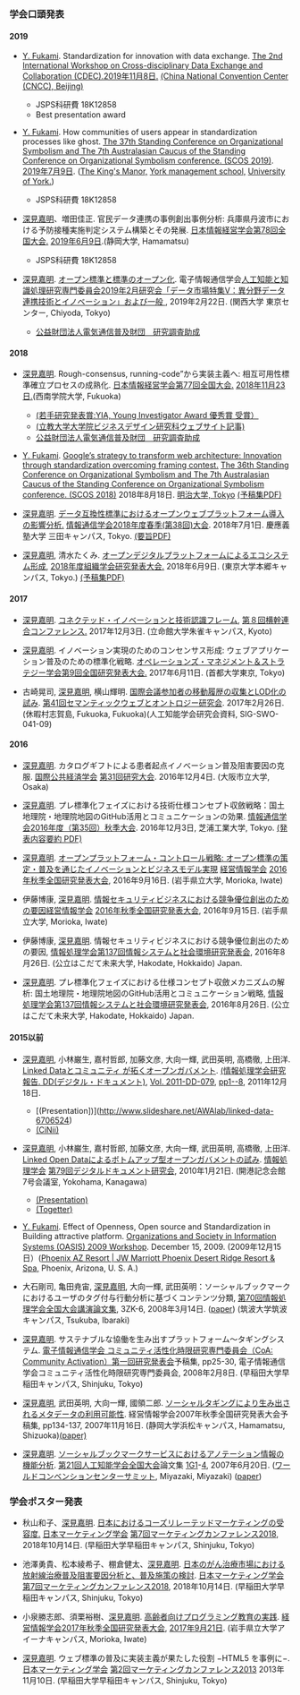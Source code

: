 ### 学会口頭発表
#### 2019
- <u>Y. Fukami</u>. Standardization for innovation with data exchange. [The 2nd International Workshop on Cross-disciplinary Data Exchange and Collaboration (CDEC).](http://www.panda.sys.t.u-tokyo.ac.jp/CDEC/2019/)[2019年11月8日.](http://www.panda.sys.t.u-tokyo.ac.jp/CDEC/2019/schedule.html) [(China National Convention Center \(CNCC\), Beijing)](http://icdm2019.bigke.org/)
  - JSPS科研費 18K12858
  - Best presentation award

- <u>Y. Fukami</u>. How communities of users appear in standardization processes like ghost. [The 37th Standing Conference on Organizational Symbolism and The 7th Australasian Caucus of the Standing Conference on Organizational Symbolism conference. (SCOS 2019)](https://www.york.ac.uk/management/events/2019/scos-conference-2019-york/). [2019年7月9日](https://www.york.ac.uk/media/tyms/documents/events/archive2018-19/Draft%20timetable%20for%20circulationv3.pdf). ([The King's Manor,](https://www.york.ac.uk/about/campus/landmarks/kings-manor/) [York management school,](https://www.york.ac.uk/management/) [University of York.](https://www.york.ac.uk/))
  - JSPS科研費 18K12858

- <u>深見嘉明</u>、増田佳正. 官民データ連携の事例創出事例分析: 兵庫県丹波市における予防接種実施判定システム構築とその発展. [日本情報経営学会第78回全国大会.](https://conferenceservice.jp/www/jsim78/) [2019年6月9日](https://conferenceservice.jp/www/jsim78/doc/jsim78program_0609_ver7.pdf).(静岡大学, Hamamatsu)
  - JSPS科研費 18K12858

- <u>深見嘉明</u>. [オープン標準と標準のオープン化](https://www.ieice.org/ken/paper/20190222F19M/). 電子情報通信学会[人工知能と知識処理研究専門委員会](http://www.ieice.org/~ai/jpn/index.php/top)[2019年2月研究会](http://www.ieice.org/~ai/jpn/index.php/20190222)[「データ市場特集V：異分野データ連携技術とイノベーション」および一般 ](https://www.ieice.org/ken/program/index.php?mode=program&tgs_regid=8f79d1c964d6e3e620a4d3e8f26ce4f4c32cb02154d195766de5b8091e357eaf), 2019年2月22日. (関西大学 東京センター, Chiyoda, Tokyo)
  - [公益財団法人電気通信普及財団　研究調査助成](https://www.taf.or.jp/grant-a/)

#### 2018
- <u>深見嘉明</u>. Rough-consensus, running-code”から実装主義へ: 相互可用性標準確立プロセスの成熟化. [日本情報経営学会第77回全国大会.](http://www.jsim.gr.jp/conferences/jsim77/) [2018年11月23日.](http://www.jsim.gr.jp/conferences/jsim77/doc/jsim77program_1123_final5.pdf)(西南学院大学, Fukuoka)
  - [(若手研究発表賞:YIA, Young Investigator Award 優秀賞 受賞）](https://conferenceservice.jp/www/jsim77/doc/yiajia_jsim77result.pdf)
  - [(立教大学大学院ビジネスデザイン研究科ウェブサイト記事)](https://business-school.rikkyo.ac.jp/news/2018/fqvjit0000000i6f.html)
  - [公益財団法人電気通信普及財団　研究調査助成](https://www.taf.or.jp/grant-a/)

- <u>Y. Fukami</u>. [Google’s strategy to transform web architecture: Innovation through standardization overcoming framing contest.](https://drive.google.com/file/d/1Oi6PVHFio_AB07K0I55eEYK54HgCyzRA/view?usp=sharing) [The 36th Standing Conference on Organizational Symbolism and The 7th Australasian Caucus of the Standing Conference on Organizational Symbolism conference. (SCOS 2018)](http://scos2018.org/)  2018年8月18日. [明治大学, Tokyo](https://www.meiji.ac.jp/) [(予稿集PDF)](https://drive.google.com/file/d/1Oi6PVHFio_AB07K0I55eEYK54HgCyzRA/view?usp=sharing)

- <u>深見嘉明</u>. [データ互換性標準におけるオープンウェブプラットフォーム導入の影響分析.](http://www.jsicr.jp/doc/taikai2018/spring/G-2.pdf) [情報通信学会](http://www.jsicr.jp/)[2018年度春季(第38回)大会](http://www.jsicr.jp/operation/taikai/38tai-spring-member.html). 2018年7月1日. 慶應義塾大学 三田キャンパス, Tokyo. [(要旨PDF)](http://www.jsicr.jp/doc/taikai2018/spring/G-2.pdf)

- <u>深見嘉明</u>, 清水たくみ. [オープンデジタルプラットフォームによるエコシステム形成](https://confit.atlas.jp/guide/event-img/aaos2018s/aaos2018s_K_20180609/proceedings), [2018年度組織学会研究発表大会.](https://confit.atlas.jp/guide/event/aaos2018s/top) 2018年6月9日. (東京大学本郷キャンパス, Tokyo.) [(予稿集PDF)](https://confit.atlas.jp/guide/event-img/aaos2018s/aaos2018s_K_20180609/proceedings)

#### 2017
- <u>深見嘉明</u>. [コネクテッド・イノベーションと技術認識フレーム](https://www.jstage.jst.go.jp/article/oukan/2017/0/2017_B-5-3/_article/-char/ja), [第８回横幹連合コンファレンス.](http://www.trafst.jp/conf2017/) 2017年12月3日. (立命館大学朱雀キャンパス, Kyoto)

- <u>深見嘉明</u>. イノベーション実現のためのコンセンサス形成: ウェブアプリケーション普及のための標準化戦略. [オペレーションズ・マネジメント＆ストラテジー学会](http://www.e-jomsa.jp/index.html)[第9回全国研究発表大会.](http://www.e-jomsa.jp/zenkoku17.html) 2017年6月11日. (首都大学東京, Tokyo)

- 古崎晃司, <u>深見嘉明</u>, 横山輝明. [国際会議参加者の移動履歴の収集とLOD化の試み](http://id.nii.ac.jp/1004/00008458/). [第41回](http://www.sigswo.org/papers/41program)[セマンティックウェブとオントロジー研究会](http://www.sigswo.org/). 2017年2月26日. (休暇村志賀島, Fukuoka, Fukuoka)(人工知能学会研究会資料, SIG-SWO-041-09)

#### 2016
- <u>深見嘉明</u>. カタログギフトによる患者起点イノベーション普及阻害要因の克服. [国際公共経済学会](http://ciriec.com/index.html) [第31回研究大会](http://ciriec.com/conference/winter/31_pgm_s/). 2016年12月4日. (大阪市立大学, Osaka)

- <u>深見嘉明</u>. プレ標準化フェイズにおける技術仕様コンセプト収斂戦略：国土地理院・地理院地図のGitHub活用とコミュニケーションの効果. [情報通信学会](http://www.jsicr.jp/)[2016年度（第35回）秋季大会](http://www.jsicr.jp/operation/taikai/35tai-fall-member.html). 2016年12月3日, 芝浦工業大学, Tokyo. [(発表内容要約 PDF)](http://www.jsicr.jp/doc/taikai2016/fall/B3.pdf)

- <u>深見嘉明</u>. [オープンプラットフォーム・コントロール戦略: オープン標準の策定・普及を通じたイノベーションとビジネスモデル実現](http://www.jasmin.jp/activity/zenkoku_taikai/2016_fall/program/C3-3.html) [経営情報学会](http://www.jasmin.jp/) [2016年秋季全国研究発表大会](http://www.jasmin.jp/activity/zenkoku_taikai/2016_fall/program/index.html), 2016年9月16日. (岩手県立大学, Morioka, Iwate)

- 伊藤博康, <u>深見嘉明</u>. [情報セキュリティビジネスにおける競争優位創出のための要因](http://www.jasmin.jp/activity/zenkoku_taikai/2016_fall/program/B2-4.html)[経営情報学会](http://www.jasmin.jp/) [2016年秋季全国研究発表大会](http://www.jasmin.jp/activity/zenkoku_taikai/2016_fall/program/index.html), 2016年9月15日. (岩手県立大学, Morioka, Iwate)

- 伊藤博康, <u>深見嘉明</u>. 情報セキュリティビジネスにおける競争優位創出のための要因, [情報処理学会](http://www.ipsj.or.jp/)[第137回情報システムと社会環境研究発表会](http://ipsj-is.jp/2016/07/is137/), 2016年8月26日. (公立はこだて未来大学, Hakodate, Hokkaido) Japan.

- <u>深見嘉明</u>. プレ標準化フェイズにおける仕様コンセプト収斂メカニズムの解析: 国土地理院・地理院地図のGitHub活用とコミュニケーション戦略, [情報処理学会](http://www.ipsj.or.jp/)[第137回情報システムと社会環境研究発表会](http://ipsj-is.jp/2016/07/is137/), 2016年8月26日. (公立はこだて未来大学, Hakodate, Hokkaido) Japan.

#### 2015以前
- <u>深見嘉明</u>, 小林巌生, 嘉村哲郎, 加藤文彦, 大向一輝, 武田英明, 高橋徹, 上田洋. [Linked Dataとコミュニティ が拓くオープンガバメント](http://www.bookpark.ne.jp/cm/ipsj/search.asp?flag=6&keyword=IPSJ-DD11079001&mode=). [(情報処理学会研究報告. DD(デジタル・ドキュメント)](http://www.bookpark.ne.jp/cm/ipsj/select_signotes2.asp?category2=DD), [Vol. 2011-DD-079](http://www.bookpark.ne.jp/cm/ipsj/select_signotes3.asp?category2=DD&vol=2011-DD-79&no=9&code=2011-DD-079), [pp1--8](http://www.bookpark.ne.jp/cm/ipsj/search.asp?flag=6&keyword=IPSJ-DD11079001&mode=), 2011年12月18日.
  - [(Presentation])](http://www.slideshare.net/AWAlab/linked-data-6706524)
  - [(CiNii)](http://ci.nii.ac.jp/naid/110007891128)

- <u>深見嘉明</u>, 小林巌生, 嘉村哲郎, 加藤文彦, 大向一輝, 武田英明, 高橋徹, 上田洋. [Linked Open Dataによるボトムアップ型オープンガバメントの試み](http://www.slideshare.net/AWAlab/79-6716077). [情報処理学会](http://www.ipsj.or.jp/) [第79回デジタルドキュメント研究会](http://sigdd.sakura.ne.jp/index.php?title=%E7%AC%AC79%E5%9B%9E%E7%A0%94%E7%A9%B6%E4%BC%9A), 2010年1月21日. (開港記念会館 7号会議室, Yokohama, Kanagawa)
  - [(Presentation)](http://www.slideshare.net/AWAlab/79-6716077)
  - [(Togetter)](http://togetter.com/li/91466)

- <u>Y. Fukami</u>. Effect of Openness, Open source and Standardization in Building attractive platform. [Organizations and Society in Information Systems (OASIS) 2009 Workshop](http://sprouts.aisnet.org/9-56/). December 15, 2009. (2009年12月15日）([Phoenix AZ Resort | JW Marriott Phoenix Desert Ridge Resort & Spa,](https://www.marriott.com/hotels/travel/phxdr-jw-marriott-phoenix-desert-ridge-resort-and-spa/) Phoenix, Arizona, U. S. A.)

- 大石剛司, 亀田尭宙, <u>深見嘉明</u>, 大向一輝, 武田英明：ソーシャルブックマークにおけるユーザのタグ付与行動分析に基づくコンテンツ分類, [第70回情報処理学会全国大会講演論文集](http://www.ipsj.or.jp/10jigyo/taikai/70kai/70program/index.html), 3ZK-6, 2008年3月14日. ([paper](http://cyprus.ex.nii.ac.jp/~kameda/profile/ipsj2008_oishi.pdf)) (筑波大学筑波キャンパス, Tsukuba, Ibaraki)

- <u>深見嘉明</u>. サステナブルな協働を生み出すプラットフォーム〜タギングシステム. [電子情報通信学会 コミュニティ活性化時限研究専門委員会（CoA: Community Activation）第一回研究発表会](http://www.ieice.org/~coa/conference/conf_1.html)予稿集, pp25-30, 電子情報通信学会コミュニティ活性化時限研究専門委員会, 2008年2月8日. (早稲田大学早稲田キャンパス, Shinjuku, Tokyo)

- <u>深見嘉明</u>, 武田英明, 大向一輝, 國領二郎. [ソーシャルタギングにより生み出されるメタデータの利用可能性](http://www.jstage.jst.go.jp/article/jasmin/2007f/0/2007f_28/_article/-char/ja/). 経営情報学会2007年秋季全国研究発表大会予稿集, pp134-137, 2007年11月16日. (静岡大学浜松キャンパス, Hamamatsu, Shizuoka)[(paper)](http://www.jstage.jst.go.jp/article/jasmin/2007f/0/28/_pdf/-char/ja/)

- <u>深見嘉明</u>. [ソーシャルブックマークサービスにおけるアノテーション情報の機能分析](http://2007.conf.ai-gakkai.or.jp/data/paper-73.html). [第21回人工知能学会全国大会](http://2007.conf.ai-gakkai.or.jp/)論文集 [1G1](http://2007.conf.ai-gakkai.or.jp/data/session-16.html)-[4](http://2007.conf.ai-gakkai.or.jp/data/paper-73.html), 2007年6月20日. ([ワールドコンベンションセンターサミット](http://www.seagaia.co.jp/japanese/conference/), Miyazaki, Miyazaki) ([paper](http://www.ai-gakkai.or.jp/jsai/conf/2007/data/pdf/100073.pdf))

### 学会ポスター発表
- 秋山和子、<u>深見嘉明</u>. [日本におけるコーズリレーテッドマーケティングの受容度.](http://www.j-mac.or.jp/poster/dtl.php?ps_id=137) [日本マーケティング学会](http://www.j-mac.or.jp/) [第7回マーケティングカンファレンス2018](http://www.j-mac.or.jp/conference/conference2018/), 2018年10月14日. (早稲田大学早稲田キャンパス, Shinjuku, Tokyo)

- 池澤勇貴、松本綾希子、棚倉健太、<u>深見嘉明</u>. [日本のがん治療市場における放射線治療普及阻害要因分析と、普及施策の検討](http://www.j-mac.or.jp/poster/dtl.php?ps_id=138). [日本マーケティング学会](http://www.j-mac.or.jp/) [第7回マーケティングカンファレンス2018](http://www.j-mac.or.jp/conference/conference2018/), 2018年10月14日. (早稲田大学早稲田キャンパス, Shinjuku, Tokyo)
　
- 小泉勝志郎、須栗裕樹、<u>深見嘉明</u>. [高齢者向けプログラミング教育の実践](http://www.jasmin.jp/activity/zenkoku_taikai/2017_fall/program/P1-19.html). [経営情報学会](http://www.jasmin.jp/index.html)[2017年秋季全国研究発表大会](http://www.jasmin.jp/activity/zenkoku_taikai/2017_fall/index.html), [2017年9月21日](http://www.jasmin.jp/activity/zenkoku_taikai/2017_fall/program/index.html). (岩手県立大学アイーナキャンパス, Morioka, Iwate)

- <u>深見嘉明</u>. ウェブ標準の普及に実装主義が果たした役割 −HTML5 を事例に−. [日本マーケティング学会](https://www.j-mac.or.jp/) [第2回マーケティングカンファレンス2013](https://www.j-mac.or.jp/conference/) 2013年11月10日. (早稲田大学早稲田キャンパス, Shinjuku, Tokyo)
